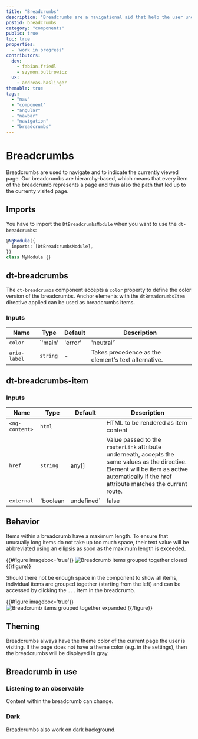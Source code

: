 ```yaml
---
title: "Breadcrumbs"
description: "Breadcrumbs are a navigational aid that help the user understand on what page they are and what path led them there."
postid: breadcrumbs
category: "components"
public: true
toc: true
properties:
  - 'work in progress'
contributors:
  dev:
    - fabian.friedl
    - szymon.bultrowicz
  ux:
    - andreas.haslinger
themable: true
tags:
  - "nav"
  - "component"
  - "angular"
  - "navbar"
  - "navigation"
  - "breadcrumbs"
---
```


# Breadcrumbs

Breadcrumbs are used to navigate and to indicate the currently viewed page. Our breadcrumbs are hierarchy-based, which means that every item of the breadcrumb represents a page and thus also the path that led up to the currenty visited page. 

<component-demo name="BreadcrumbsDefaultExample"></component-demo>

## Imports

You have to import the `DtBreadcrumbsModule` when you want to use the
`dt-breadcrumbs`:

```typescript
@NgModule({
  imports: [DtBreadcrumbsModule],
})
class MyModule {}
```

## dt-breadcrumbs

The `dt-breadcrumbs` component accepts a `color` property to define the color
version of the breadcrumbs. Anchor elements with the `dtBreadcrumbsItem`
directive applied can be used as breadcrumbs items.

### Inputs

| Name         | Type                           | Default | Description                                                                            |
| ------------ | ------------------------------ | ------- | -------------------------------------------------------------------------------------- |
| `color`      | `'main' | 'error' | 'neutral'` | `main`  | Current variation of the theme color which is applied to the color of the breadcrumbs. |
| `aria-label` | `string`                       | -       | Takes precedence as the element's text alternative.                                    |

## dt-breadcrumbs-item

### Inputs

| Name           | Type                  | Default | Description                                                                                                                                                                                    |
| -------------- | --------------------- | ------- | ---------------------------------------------------------------------------------------------------------------------------------------------------------------------------------------------- |
| `<ng-content>` | `html`                |         | HTML to be rendered as item content                                                                                                                                                            |
| `href`         | `string`              | any[]   | Value passed to the `routerLink` attribute underneath, accepts the same values as the directive. Element will be item as active automatically if the href attribute matches the current route. |
| `external`     | `boolean | undefined` | false   | If empty or truthy parameter given, the `href` attribute will not be interpreted as internal router link but rather as en external href   |                              

## Behavior

Items within a breadcrumb have a maximum length. To ensure that unusually long items do not take up too much space, their text value will be abbreviated using an ellipsis as soon as the maximum length is exceeded. 

{{#figure imagebox='true'}}
![Breadcrumb items grouped together closed](https://dt-cdn.net/images/breadcrumb-grouping-closed-530-50b55aee7f.png)
{{/figure}}

Should there not be enough space in the component to show all items, individual items are grouped together (starting from the left) and can be accessed by clicking the `...` item in the breadcrumb.

{{#figure imagebox='true'}}
![Breadcrumb items grouped together expanded](https://dt-cdn.net/images/breadcrumb-grouping-expanded-530-c1e0bd5e27.png)
{{/figure}}

## Theming

Breadcrumbs always have the theme color of the current page the user is visiting. If the page does not have a theme color (e.g. in the settings), then the breadcrumbs will be displayed in gray.

<docs-source-example example="BreadcrumbsColorExample"></docs-source-example>


## Breadcrumb in use

### Listening to an observable

Content within the breadcrumb can change.

<docs-source-example example="BreadcrumbsObservableExample"></docs-source-example>

### Dark

Breadcrumbs also work on dark background.

<docs-source-example example="BreadcrumbsDarkExample" themedark="true"></docs-source-example>



